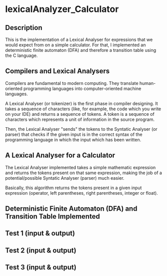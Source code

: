 # lexicalAnalyzer_Calculator

## Description
This is the implementation of a Lexical Analyser for expressions that we would expect from on a simple calculator. For that, I implemented an deterministic finite automaton (DFA) and therefore a transition table using the C language. <br />

## Compilers and Lexical Analysers
Compilers are fundamental to modern computing. They translate human-oriented programming languages into computer-oriented machine languages.<br />

A Lexical Analyser (or tokenizer) is the first phase in compiler designing. It takes a sequence of characters (like, for example, the code which you write on your IDE) and returns a sequence of tokens. A token is a sequence of characters which represents a unit of information in the source program. <br />

Then, the Lexical Analyser "sends" the tokens to the Syntatic Analyser (or parser) that checks if the given input is in the correct syntax of the programming language in which the input which has been written. 

## A Lexical Analyser for a Calculator
The Lexical Analyser implemented takes a simple mathematic expression and returns the tokens present on that same expression, making the job of a potential/possible Syntatic Analyser (parser) much easier.

Basically, this algorithm returns the tokens present in a given input expression (operator, left parentheses, right parentheses, integer or float). 

## Deterministic Finite Automaton (DFA) and Transition Table Implemented

## Test 1 (input & output)

## Test 2 (input & output)

## Test 3 (input & output)
